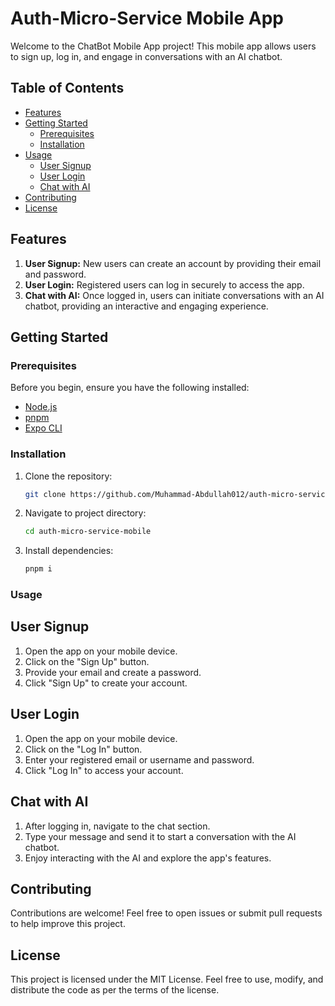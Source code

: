 # Auth-Micro-Service Mobile App

Welcome to the ChatBot Mobile App project! This mobile app allows users to sign up, log in, and engage in conversations with an AI chatbot.

## Table of Contents

- [Features](#features)
- [Getting Started](#getting-started)
  - [Prerequisites](#prerequisites)
  - [Installation](#installation)
- [Usage](#usage)
  - [User Signup](#user-signup)
  - [User Login](#user-login)
  - [Chat with AI](#chat-with-ai)
- [Contributing](#contributing)
- [License](#license)

## Features

1. **User Signup:** New users can create an account by providing their email and password.
2. **User Login:** Registered users can log in securely to access the app.
3. **Chat with AI:** Once logged in, users can initiate conversations with an AI chatbot, providing an interactive and engaging experience.

## Getting Started

### Prerequisites

Before you begin, ensure you have the following installed:

- [Node.js](https://nodejs.org/)
- [pnpm](https://pnpm.io/)
- [Expo CLI](https://docs.expo.dev/get-started/installation/)

### Installation

1. Clone the repository:
   ```bash
   git clone https://github.com/Muhammad-Abdullah012/auth-micro-service-mobile.git
   ```
2. Navigate to project directory:
   ```bash
   cd auth-micro-service-mobile
   ```
3. Install dependencies:
   ```bash
   pnpm i
   ```

### Usage

## User Signup

1. Open the app on your mobile device.
2. Click on the "Sign Up" button.
3. Provide your email and create a password.
4. Click "Sign Up" to create your account.

## User Login

1. Open the app on your mobile device.
2. Click on the "Log In" button.
3. Enter your registered email or username and password.
4. Click "Log In" to access your account.

## Chat with AI

1. After logging in, navigate to the chat section.
2. Type your message and send it to start a conversation with the AI chatbot.
3. Enjoy interacting with the AI and explore the app's features.

## Contributing

Contributions are welcome! Feel free to open issues or submit pull requests to help improve this project.

## License

This project is licensed under the MIT License. Feel free to use, modify, and distribute the code as per the terms of the license.
